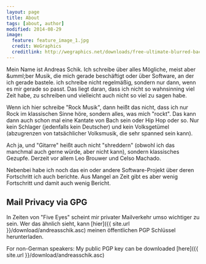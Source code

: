 ```yaml
---
layout: page
title: About
tags: [about, author]
modified: 2014-08-29
image:
  feature: feature_image_1.jpg
  credit: WeGraphics
  creditlink: http://wegraphics.net/downloads/free-ultimate-blurred-background-pack/
---
```


Mein Name ist Andreas Schik. Ich schreibe &uuml;ber alles Mögliche, meist aber
&umml;ber Musik, die mich gerade besch&auml;ftigt oder &uuml;ber Software, an
der ich gerade bastele. ich schreibe nicht regelm&auml;&szlig;ig, sondern nur
dann, wenn es mir gerade so passt. Das liegt daran, dass ich nicht so wahnsinning
viel Zeit habe, zu schreiben und vielleicht auch nicht so viel zu sagen habe.

Wenn ich hier schreibe &quot;Rock Musik&quot;, dann hei&szlig;t das nicht, dass
ich nur Rock im klassischen Sinne h&ouml;re, sondern alles, was <emph>mich<emph>
&quot;rockt&quot;. Das kann dann auch schon mal eine Kantate von Bach sein oder
Hip Hop oder so. Nur kein Schlager (jedenfalls kein Deutscher) und kein
Volksget&uuml;mel (abzugrenzen von tats&auml;chlicher Volksmusik, die sehr spanned
sein kann).

Ach ja, und &quot;Gitarre&quot; hei&szlig;t auch nicht &quot;shreddern&quot; (obwohl
ich das manchmal auch gerne w&uuml;rde, aber nicht kann), sondern klassisches Gezupfe.
Derzeit vor allem Leo Brouwer und Celso Machado.

Nebenbei habe ich noch das ein oder andere Software-Projekt &uuml;ber deren
Fortschritt ich auch berichte. Aus Mangel an Zeit gibt es aber wenig Fortschritt
und damit auch wenig Bericht.

## Mail Privacy via GPG

In Zeiten von &quot;Five Eyes&quot; scheint mir privater Mailverkehr umso wichtiger
zu sein. Wer das &auml;hnlich sieht, kann [hier]({{ site.url }}/download/andreasschik.asc)
meinen &ouml;ffentlichen PGP Schl&uuml;ssel herunterladen.

For non-German speakers:
My public PGP key can be downloaded [here]({{ site.url }}/download/andreasschik.asc)
